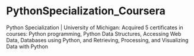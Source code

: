 # PythonSpecialization_Coursera
Python Specialization | University of Michigan: Acquired 5 certificates in courses: Python programming, Python Data Structures, Accessing Web Data, Databases using Python, and Retrieving, Processing, and Visualizing Data with Python
